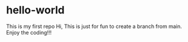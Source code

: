 # hello-world
This is my first repo
Hi, This is just for fun to create a branch from main.
Enjoy the coding!!!
